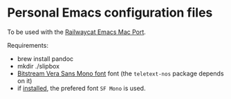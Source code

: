 # Personal Emacs configuration files

To be used with the [Railwaycat Emacs Mac Port](https://github.com/railwaycat/homebrew-emacsmacport).

Requirements:

- brew install pandoc
- mkdir ./slipbox
- [Bitstream Vera Sans Mono font](http://legionfonts.com/fonts/bitstream-vera-sans-mono) font (the `teletext-nos` package depends on it)
- if [installed](https://medium.com/@shashikant.jagtap/getting-apples-sf-mono-font-in-macos-1de5183add84), the prefered font `SF Mono` is used.
